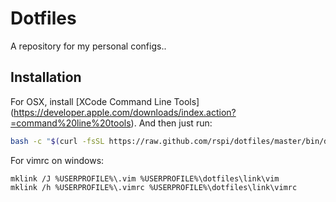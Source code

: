 # Dotfiles

A repository for my personal configs..

## Installation

For OSX, install [XCode Command Line Tools] (https://developer.apple.com/downloads/index.action?=command%20line%20tools).
And then just run:

```sh
bash -c "$(curl -fsSL https://raw.github.com/rspi/dotfiles/master/bin/dotfiles)" && source ~/.bashrc
```

For vimrc on windows:

```
mklink /J %USERPROFILE%\.vim %USERPROFILE%\dotfiles\link\vim
mklink /h %USERPROFILE%\.vimrc %USERPROFILE%\dotfiles\link\vimrc
```

